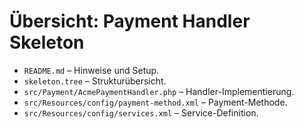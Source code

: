 # Übersicht: Payment Handler Skeleton

- `README.md` – Hinweise und Setup.
- `skeleton.tree` – Strukturübersicht.
- `src/Payment/AcmePaymentHandler.php` – Handler-Implementierung.
- `src/Resources/config/payment-method.xml` – Payment-Methode.
- `src/Resources/config/services.xml` – Service-Definition.
